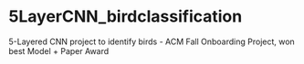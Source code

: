 # 5LayerCNN_birdclassification
5-Layered CNN project to identify birds - ACM Fall Onboarding Project, won best Model + Paper Award
